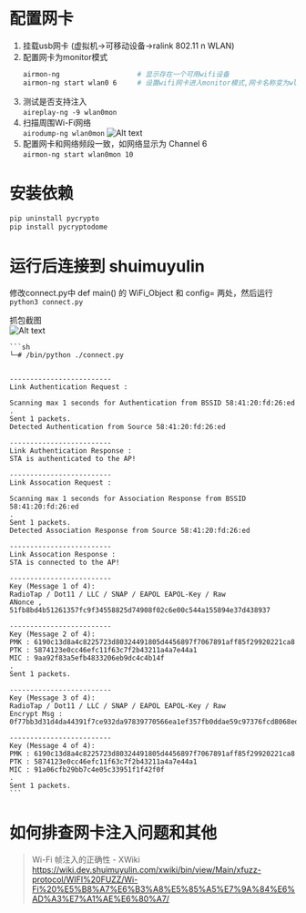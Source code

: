 # 配置网卡
 1. 挂载usb网卡 (虚拟机->可移动设备->ralink 802.11 n WLAN)
 2. 配置网卡为monitor模式
    ```sh
    airmon-ng                   # 显示存在一个可用wifi设备
    airmon-ng start wlan0 6     # 设置wifi网卡进入monitor模式,网卡名称变为wlan0mon，同时设置channle 为6，和shuimuyulin同一频段      
    ```
 3. 测试是否支持注入        
  ```aireplay-ng -9 wlan0mon```
 4. 扫描周围Wi-Fi网络       
  ```airodump-ng wlan0mon```
  ![Alt text](images/Readme/image-1.png)
 5. 配置网卡和网络频段一致，如网络显示为 Channel 6      
  ```airmon-ng start wlan0mon 10```     


# 安装依赖
```sh
pip uninstall pycrypto
pip install pycryptodome
```

# 运行后连接到 shuimuyulin
修改connect.py中 def main() 的 WiFi_Object 和 config= 两处，然后运行
```python3 connect.py```       
 

抓包截图        
![Alt text](images/Readme/image-2.png)


    ```sh
    └─# /bin/python ./connect.py


    -------------------------
    Link Authentication Request : 

    Scanning max 1 seconds for Authentication from BSSID 58:41:20:fd:26:ed
    .
    Sent 1 packets.
    Detected Authentication from Source 58:41:20:fd:26:ed

    -------------------------
    Link Authentication Response : 
    STA is authenticated to the AP!

    -------------------------
    Link Assocation Request : 

    Scanning max 1 seconds for Association Response from BSSID 58:41:20:fd:26:ed
    .
    Sent 1 packets.
    Detected Association Response from Source 58:41:20:fd:26:ed

    -------------------------
    Link Assocation Response : 
    STA is connected to the AP!

    -------------------------
    Key (Message 1 of 4): 
    RadioTap / Dot11 / LLC / SNAP / EAPOL EAPOL-Key / Raw
    ANonce ,  51fb8bd4b51261357fc9f34558825d74908f02c6e00c544a155894e37d438937

    -------------------------
    Key (Message 2 of 4): 
    PMK : 6190c13d8a4c8225723d80324491805d4456897f7067891aff85f29920221ca8
    PTK : 5874123e0cc46efc11f63c7f2b43211a4a7e44a1
    MIC : 9aa92f83a5efb4833206eb9dc4c4b14f
    .
    Sent 1 packets.

    -------------------------
    Key (Message 3 of 4): 
    RadioTap / Dot11 / LLC / SNAP / EAPOL EAPOL-Key / Raw
    Encrypt Msg :  0f77bb3d31d4da44391f7ce932da97839770566ea1ef357fb0ddae59c97376fcd8068ed372642cffabab45cc8a9433c9a705d0ade0501e23

    -------------------------
    Key (Message 4 of 4): 
    PMK : 6190c13d8a4c8225723d80324491805d4456897f7067891aff85f29920221ca8
    PTK : 5874123e0cc46efc11f63c7f2b43211a4a7e44a1
    MIC : 91a06cfb29bb7c4e05c33951f1f42f0f
    .
    Sent 1 packets.
    ```


# 如何排查网卡注入问题和其他
>Wi-Fi 帧注入的正确性 - XWiki   
>https://wiki.dev.shuimuyulin.com/xwiki/bin/view/Main/xfuzz-protocol/WIFI%20FUZZ/Wi-Fi%20%E5%B8%A7%E6%B3%A8%E5%85%A5%E7%9A%84%E6%AD%A3%E7%A1%AE%E6%80%A7/